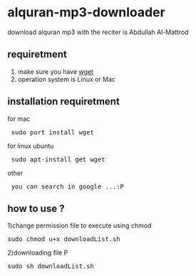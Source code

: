alquran-mp3-downloader
======================

download alquran mp3 with the reciter is Abdullah Al-Mattrod

requiretment
------------
1) make sure you have [wget](http://www.gnu.org/software/wget/) 
2) operation system is Linux or Mac

installation requiretment
-------------------------
for mac
<pre> sudo port install wget </pre>
for linux ubuntu
<pre> sudo apt-install get wget</pre>
other
<pre> you can search in google ...:P </pre>


how to use ?
------------
1)change permission file to execute using chmod
<pre>
sudo chmod u+x downloadList.sh 
</pre>
2)downloading file
P
<pre>sudo sh downloadList.sh </pre>
